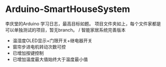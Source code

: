 # Arduino-SmartHouseSystem
李庆堂的Arduino 学习日志，最高目标如题。
项目文件夹如上，每个文件家都是可以单独测试的项目，暂无branch。
/ 智能家居系统完善版本
 * 温湿度OLED显示+门限开关+继电器开关
 * 窗帘步进电机转动次数可控
 * 已增加按键控制
 * 已增加温度最大值始终大于温度最小值
